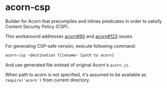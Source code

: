 acorn-csp
=========

Builder for Acorn that precompiles and inlines predicates in order to satisfy Content Security Policy (CSP).

This workaround addresses [acorn#90](https://github.com/marijnh/acorn/issues/90) and [acorn#123](https://github.com/marijnh/acorn/issues/123) issues.

For generating CSP-safe version, execute following command:

```bash
acorn-csp <destination filename> [path to acorn]
```

And use generated file instead of original Acorn's `acorn.js`.

When path to acorn is not specified, it's assumed to be available as `require('acorn')` from current directory.
